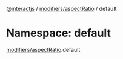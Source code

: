 [@interactjs](../README.md) / [modifiers/aspectRatio](modifiers_aspectRatio.md) / default

# Namespace: default

[modifiers/aspectRatio](modifiers_aspectRatio.md).default
